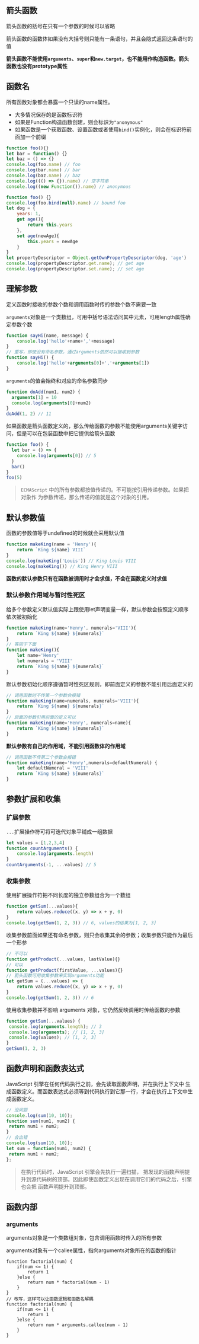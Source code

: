 ## 箭头函数

箭头函数的括号在只有一个参数的时候可以省略

箭头函数的函数体如果没有大括号则只能有一条语句，并且会隐式返回这条语句的值

**箭头函数不能使用`arguments`、`super`和`new.target`，也不能用作构造函数。箭头函数也没有prototype属性**

## 函数名

所有函数对象都会暴露一个只读的name属性。

- 大多情况保存的是函数标识符
- 如果是Function构造函数创建，则会标识为`"anonymous"`
- 如果函数是一个获取函数、设置函数或者使用`bind()`实例化，则会在标识符前面加一个前缀

```js
function foo(){}
let bar = function() {}
let baz = () => {}
console.log(foo.name) // foo
console.log(bar.name) // bar
console.log(baz.name) // baz
console.log((() => {}).name) // 空字符串
console.log((new Function()).name) // anonymous

function foo() {}
console.log(foo.bind(null).name) // bound foo
let dog = {
	years: 1,
	get age(){
		return this.years
	},
	set age(newAge){
		this.years = newAge
	}
}
let propertyDescriptor = Object.getOwnPropertyDescriptor(dog, 'age')
console.log(propertyDescriptor.get.name); // get age 
console.log(propertyDescriptor.set.name); // set age
```

## 理解参数

定义函数时接收的参数个数和调用函数时传的参数个数不需要一致

`arguments`对象是一个类数组，可用中括号语法访问其中元素，可用length属性确定参数个数

```js
function sayHi(name, message) {
	console.log('hello'+name+','+message)
}
// 重写，即使没有命名参数，通过arguments依然可以接收到参数
function sayHi() {
	console.log('hello'+arguments[0]+','+arguments[1])
}
```

`arguments`的值会始终和对应的命名参数同步

```js
function doAdd(num1, num2) {
  arguments[1] = 10
  console.log(arguments[0]+num2)
}
doAdd(1, 2) // 11
```

如果函数是箭头函数定义的，那么传给函数的参数不能使用arguments关键字访问，但是可以在包装函数中把它提供给箭头函数

```js
function foo() {
  let bar = () => {
    console.log(arguments[0]) // 5
  }
  bar()
}
foo(5)
```

>  `ECMAScript` 中的所有参数都按值传递的。不可能按引用传递参数。如果把对象作 为参数传递，那么传递的值就是这个对象的引用。

## 默认参数值

函数的参数值等于undefined的时候就会采用默认值

```js
function makeKing(name = 'Henry'){
	return `King ${name} VIII`
}
console.log(makeKing('Louis')) // King Louis VIII
console.log(makeKing()) // King Henry VIII
```

**函数的默认参数只有在函数被调用时才会求值，不会在函数定义时求值**

### 默认参数作用域与暂时性死区

给多个参数定义默认值实际上跟使用let声明变量一样，默认参数会按照定义顺序依次被初始化

```js
function makeKing(name='Henry', numerals='VIII'){
	return `King ${name} ${numerals}`
}
// 等同于下面
function makeKing(){
    let name='Henry'
    let numerals = 'VIII'
    return `King ${name} ${numerals}`
}
```

默认参数初始化顺序遵循暂时性死区规则，即前面定义的参数不能引用后面定义的

```js
// 调用函数时不传第一个参数会报错
function makeKing(name=numerals, numerals='VIII'){
	return `King ${name} ${numerals}`
}
// 后面的参数引用前面的定义可以
function makeKing(name='Henry', numerals=name){
	return `King ${name} ${numerals}`
}
```

**默认参数有自己的作用域，不能引用函数体的作用域**

```js
// 调用函数不传第二个参数会报错
function makeKing(name='Henry',numerals=defaultNumeral) {
	let defaultNumeral = 'VIII'
	return `King ${name} ${numerals}`
}
```

## 参数扩展和收集

### 扩展参数

`...`扩展操作符可将可迭代对象平铺成一组数据

```js
let values = [1,2,3,4]
function countArguments() {
	console.log(arguments.length)
}
countArguments(-1, ...values) // 5
```

### 收集参数

使用扩展操作符把不同长度的独立参数组合为一个数组

```js
function getSum(...values){
	return values.reduce((x, y) => x + y, 0)
}
console.log(getSum(1, 2, 3)) // 6, values的结果为[1, 2, 3]
```

收集参数前面如果还有命名参数，则只会收集其余的参数；收集参数只能作为最后一个形参

```js
// 不可以
function getProduct(...values, lastValue){}
// 可以
function getProduct(firstValue, ...values){}
// 箭头函数可用收集参数来实现arguments功能
let getSum = (...values) => {
    return values.reduce((x, y) => x + y, 0)
}
console.log(getSum(1, 2, 3)) // 6
```

使用收集参数并不影响 arguments 对象，它仍然反映调用时传给函数的参数

```js
function getSum(...values) { 
 console.log(arguments.length); // 3 
 console.log(arguments); // [1, 2, 3] 
 console.log(values); // [1, 2, 3] 
} 
getSum(1, 2, 3)
```

## 函数声明和函数表达式

JavaScript 引擎在任何代码执行之前，会先读取函数声明，并在执行上下文中 生成函数定义。而函数表达式必须等到代码执行到它那一行，才会在执行上下文中生成函数定义。

```js
// 没问题 
console.log(sum(10, 10)); 
function sum(num1, num2) { 
 return num1 + num2; 
} 
// 会出错
console.log(sum(10, 10)); 
let sum = function(num1, num2) { 
 return num1 + num2; 
}; 
```

> 在执行代码时，JavaScript 引擎会先执行一遍扫描， 把发现的函数声明提升到源代码树的顶部。因此即使函数定义出现在调用它们的代码之后，引擎也会把 函数声明提升到顶部。

## 函数内部

### arguments

arguments对象是一个类数组对象，包含调用函数时传入的所有参数

arguments对象有一个callee属性，指向arguments对象所在的函数的指针

```
function factorial(num) {
	if(num <= 1) {
		return 1
	}else {
		return num * factorial(num - 1)
	}
}
// 改写，这样可以让函数逻辑和函数名解耦
function factorial(num) {
	if(num <= 1) {
		return 1
	}else {
		return num * arguments.callee(num - 1)
	}
}
```

